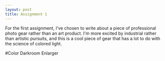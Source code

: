 ```yaml
---
layout: post
title: Assignment 1
---
```


For the first assignment, I've chosen to write about a piece of professional photo gear rather than an art product. I'm more excited by industrial rather than artistic pursuits, and this is a cool piece of gear that has a lot to do with the science of colored light. 

#Color Darkroom Enlarger